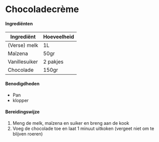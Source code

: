 # Chocoladecrème

#### Ingrediënten

| Ingrediënt    | Hoeveelheid |
| ------------- | ----------- |
| (Verse) melk  | 1L          |
| Maïzena       | 50gr        |
| Vanillesuiker | 2 pakjes    |
| Chocolade     | 150gr       |

#### Benodigdheden

- Pan
- klopper

#### Bereidingswijze

1. Meng de melk, maïzena en suiker en breng aan de kook
2. Voeg de chocolade toe en laat 1 minuut uitkoken (vergeet niet om te blijven roeren)